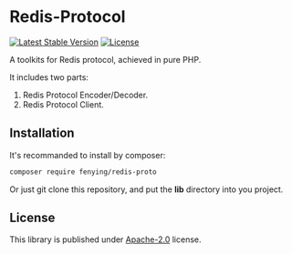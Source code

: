 # Redis-Protocol

[![Latest Stable Version](https://poser.pugx.org/fenying/redis-proto/v/stable?format=flat-square)](https://packagist.org/packages/fenying/redis-proto) [![License](https://poser.pugx.org/fenying/redis-proto/license?format=flat-square)](https://packagist.org/packages/fenying/redis-proto)

A toolkits for Redis protocol, achieved in pure PHP.

It includes two parts:

1. Redis Protocol Encoder/Decoder.
2. Redis Protocol Client.

## Installation

It's recommanded to install by composer:

```sh
composer require fenying/redis-proto
```

Or just git clone this repository, and put the **lib** directory into you 
project.

## License

This library is published under [Apache-2.0](./LICENSE) license.
